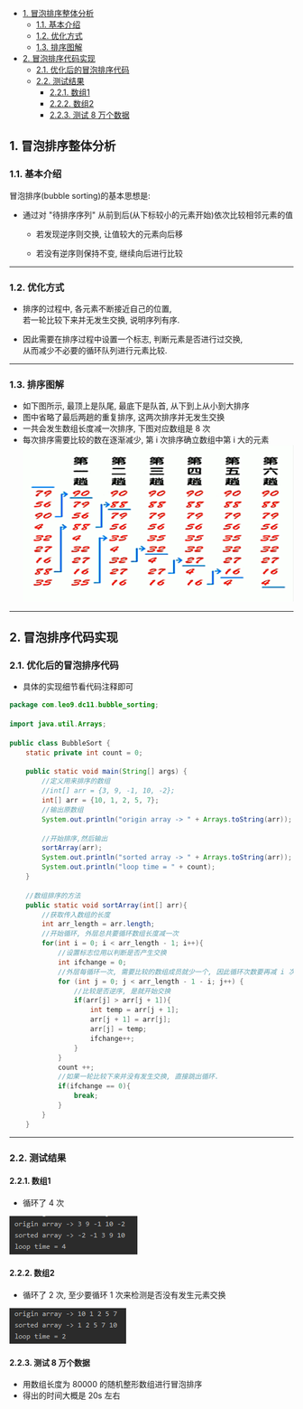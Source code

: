 <!-- TOC -->

- [1. 冒泡排序整体分析](#1-冒泡排序整体分析)
  - [1.1. 基本介绍](#11-基本介绍)
  - [1.2. 优化方式](#12-优化方式)
  - [1.3. 排序图解](#13-排序图解)
- [2. 冒泡排序代码实现](#2-冒泡排序代码实现)
  - [2.1. 优化后的冒泡排序代码](#21-优化后的冒泡排序代码)
  - [2.2. 测试结果](#22-测试结果)
    - [2.2.1. 数组1](#221-数组1)
    - [2.2.2. 数组2](#222-数组2)
    - [2.2.3. 测试 8 万个数据](#223-测试-8-万个数据)

<!-- /TOC -->

## 1. 冒泡排序整体分析

### 1.1. 基本介绍
冒泡排序(bubble sorting)的基本思想是:  
- 通过对 "待排序序列" 从前到后(从下标较小的元素开始)依次比较相邻元素的值
  - 若发现逆序则交换, 让值较大的元素向后移
  
  - 若没有逆序则保持不变, 继续向后进行比较 

****

### 1.2. 优化方式  
- 排序的过程中, 各元素不断接近自己的位置,  
  若一轮比较下来并无发生交换, 说明序列有序.
    
- 因此需要在排序过程中设置一个标志, 判断元素是否进行过交换,  
  从而减少不必要的循环队列进行元素比较.

****

### 1.3. 排序图解
- 如下图所示, 最顶上是队尾, 最底下是队首, 从下到上从小到大排序
- 图中省略了最后两趟的重复排序, 这两次排序并无发生交换
- 一共会发生数组长度减一次排序, 下图对应数组是 8 次
- 每次排序需要比较的数在逐渐减少, 第 i 次排序确立数组中第 i 大的元素
![冒泡图解](../99.images/2020-05-12-16-01-50.png)

****

## 2. 冒泡排序代码实现

### 2.1. 优化后的冒泡排序代码
- 具体的实现细节看代码注释即可
```java
package com.leo9.dc11.bubble_sorting;

import java.util.Arrays;

public class BubbleSort {
    static private int count = 0;

    public static void main(String[] args) {
        //定义用来排序的数组
        //int[] arr = {3, 9, -1, 10, -2};
        int[] arr = {10, 1, 2, 5, 7};
        //输出原数组
        System.out.println("origin array -> " + Arrays.toString(arr));

        //开始排序,然后输出
        sortArray(arr);
        System.out.println("sorted array -> " + Arrays.toString(arr));
        System.out.println("loop time = " + count);
    }

    //数组排序的方法
    public static void sortArray(int[] arr){
        //获取传入数组的长度
        int arr_length = arr.length;
        //开始循环, 外层总共要循环数组长度减一次
        for(int i = 0; i < arr_length - 1; i++){
            //设置标志位用以判断是否产生交换
            int ifchange = 0;
            //外层每循环一次, 需要比较的数组成员就少一个, 因此循环次数要再减 i 次
            for (int j = 0; j < arr_length - 1 - i; j++) {
                //比较是否逆序, 是就开始交换
                if(arr[j] > arr[j + 1]){
                    int temp = arr[j + 1];
                    arr[j + 1] = arr[j];
                    arr[j] = temp;
                    ifchange++;
                }
            }
            count ++;
            //如果一轮比较下来并没有发生交换, 直接跳出循环.
            if(ifchange == 0){
                break;
            }
        }
    }

```

****

### 2.2. 测试结果

#### 2.2.1. 数组1
- 循环了 4 次

![Array1](../99.images/2020-05-13-09-02-35.png)

#### 2.2.2. 数组2 
- 循环了 2 次, 至少要循环 1 次来检测是否没有发生元素交换

![Array2](../99.images/2020-05-13-09-08-36.png)

#### 2.2.3. 测试 8 万个数据
- 用数组长度为 80000 的随机整形数组进行冒泡排序
- 得出的时间大概是 20s 左右